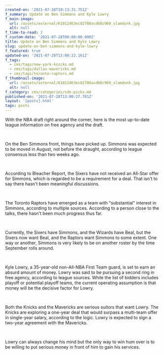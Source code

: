 ```yaml
---
created-on: '2021-07-28T10:13:31.751Z'
f_summary: Update on Ben Simmons and Kyle Lowry
f_main-image:
  url: /assets/external/61012d63ec82780acd68c969_slamdunk.jpg
  alt: null
f_time-to-read: 2
f_custom-date: '2021-07-28T00:00:00.000Z'
title: Update on Ben Simmons and Kyle Lowry
slug: update-on-ben-simmons-and-kyle-lowry
f_featured: true
updated-on: '2021-07-28T13:00:22.161Z'
f_tags:
  - cms/tags/new-york-knicks.md
  - cms/tags/dallas-mavericks.md
  - cms/tags/toronto-raptors.md
f_thumbnail-image:
  url: /assets/external/61012d63ec82780acd68c969_slamdunk.jpg
  alt: null
f_category: cms/categories/sdn-picks.md
published-on: '2021-07-28T13:00:27.781Z'
layout: '[posts].html'
tags: posts
---
```


With the NBA draft right around the corner, here is the most up-to-date league information on free agency and the draft.

‍

On the Ben Simmons front, things have picked up. Simmons was expected to be moved in August, not before the draught, according to league consensus less than two weeks ago.

‍

According to Bleacher Report, the Sixers have not received an All-Star offer for Simmons, which is regarded to be a requirement for a deal. That isn't to say there hasn't been meaningful discussions.

‍

The Toronto Raptors have emerged as a team with "substantial" interest in Simmons, according to multiple sources. According to a person close to the talks, there hasn't been much progress thus far.

‍

Currently, the Sixers have Simmons, and the Wizards have Beal, but the Sixers now want Beal, and the Raptors want Simmons to some extent. One way or another, Simmons is very likely to be on another roster by the time September rolls around.

‍

Kyle Lowry, a 35-year-old non-All-NBA First Team guard, is set to earn an absurd amount of money. Lowry was said to be pursuing a second ring in free agency, according to league sources. While the list of bidders includes playoff or potential playoff teams, the current operating assumption is that money will be the decisive factor for Lowry.

‍

Both the Knicks and the Mavericks are serious suitors that want Lowry. The Knicks are exploring a one-year deal that would surpass a multi-team offer in single-year salary, according to the logic. Lowry is expected to sign a two-year agreement with the Mavericks.

‍

Lowry can always change his mind but the only way to win hum over is to be willing to put serious money in front of him to gain his services.

‍
